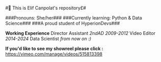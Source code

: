 #🌱 This is Elif Canpolat's repository£#

###Pronouns: She/her###
###Currently learning: Python & Data Science###
###A proud student of HyperionDevs###

**Working Experience**
Director Assistant _2ndAD_ _2009-2012_
Video Editor _2014-2024_
Data Scientist _from now on :)_

**If you'd like to see my showreel please click :** https://vimeo.com/manage/videos/515813398





